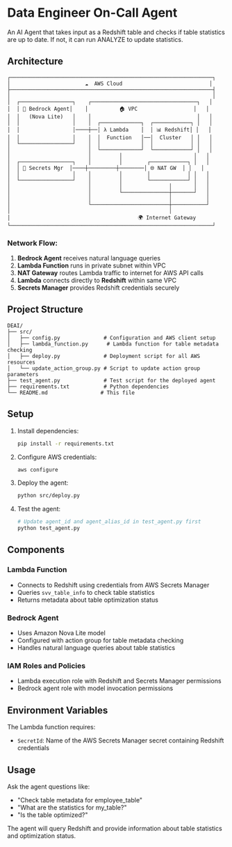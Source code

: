 # Data Engineer On-Call Agent

An AI Agent that takes input as a Redshift table and checks if table statistics are up to date. If not, it can run ANALYZE to update statistics.

## Architecture

```
┌─────────────────────────────────────────────────────────────────┐
│                        ☁️  AWS Cloud                            │
├─────────────────────────────────────────────────────────────────┤
│                                                                 │
│  ┌─────────────────┐    ┌──────────────────────────────────┐   │
│  │ 🤖 Bedrock Agent│    │          🏠 VPC                  │   │
│  │   (Nova Lite)   │    │                                  │   │
│  │                 │    │  ┌─────────────┐  ┌────────────┐ │   │
│  │                 │────┼──│ λ Lambda    │  │ 📊 Redshift│ │   │
│  │                 │    │  │  Function   │──│  Cluster   │ │   │
│  └─────────────────┘    │  │             │  │            │ │   │
│                         │  └─────────────┘  └────────────┘ │   │
│                         │         │                       │   │
│  ┌─────────────────┐    │         │        ┌────────────┐ │   │
│  │ 🔐 Secrets Mgr  │────┼─────────┼────────│ 🌐 NAT GW  │ │   │
│  │                 │    │         │        │            │ │   │
│  └─────────────────┘    │         │        └────────────┘ │   │
│                         │         │               │       │   │
│                         │         └───────────────┼───────┘   │
│                         │                         │           │
│                         └─────────────────────────┼───────────┘
│                                                   │
│                                         🌍 Internet Gateway
└─────────────────────────────────────────────────────────────────┘
```

### Network Flow:
1. **Bedrock Agent** receives natural language queries
2. **Lambda Function** runs in private subnet within VPC
3. **NAT Gateway** routes Lambda traffic to internet for AWS API calls
4. **Lambda** connects directly to **Redshift** within same VPC
5. **Secrets Manager** provides Redshift credentials securely

## Project Structure

```
DEAI/
├── src/
│   ├── config.py              # Configuration and AWS client setup
│   ├── lambda_function.py      # Lambda function for table metadata checking
│   ├── deploy.py              # Deployment script for all AWS resources
│   └── update_action_group.py # Script to update action group parameters
├── test_agent.py              # Test script for the deployed agent
├── requirements.txt           # Python dependencies
└── README.md                 # This file
```

## Setup

1. Install dependencies:
   ```bash
   pip install -r requirements.txt
   ```

2. Configure AWS credentials:
   ```bash
   aws configure
   ```

3. Deploy the agent:
   ```bash
   python src/deploy.py
   ```

4. Test the agent:
   ```bash
   # Update agent_id and agent_alias_id in test_agent.py first
   python test_agent.py
   ```

## Components

### Lambda Function
- Connects to Redshift using credentials from AWS Secrets Manager
- Queries `svv_table_info` to check table statistics
- Returns metadata about table optimization status

### Bedrock Agent
- Uses Amazon Nova Lite model
- Configured with action group for table metadata checking
- Handles natural language queries about table statistics

### IAM Roles and Policies
- Lambda execution role with Redshift and Secrets Manager permissions
- Bedrock agent role with model invocation permissions

## Environment Variables

The Lambda function requires:
- `SecretId`: Name of the AWS Secrets Manager secret containing Redshift credentials

## Usage

Ask the agent questions like:
- "Check table metadata for employee_table"
- "What are the statistics for my_table?"
- "Is the table optimized?"

The agent will query Redshift and provide information about table statistics and optimization status.